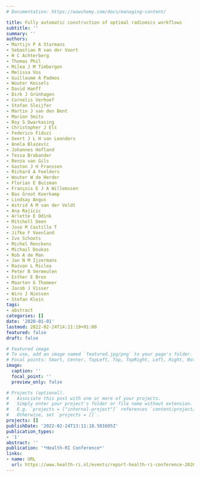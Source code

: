 ```yaml
---
# Documentation: https://wowchemy.com/docs/managing-content/

title: Fully automatic construction of optimal radiomics workflows
subtitle: ''
summary: ''
authors:
- Martijn P A Starmans
- Sebastian R van der Voort
- H C Achterberg
- Thomas Phil
- Milea J M Timbergen
- Melissa Vos
- Guillaume A Padmos
- Wouter Kessels
- David Hanff
- Dirk J Grünhagen
- Cornelis Verhoef
- Stefan Sleijfer
- Martin J van den Bent
- Marion Smits
- Roy S Dwarkasing
- Christopher J Els
- Federico Fiduzi
- Geert J L H van Leenders
- Anela Blazevic
- Johannes Hofland
- Tessa Brabander
- Renza van Gils
- Gaston J H Franssen
- Richard A Feelders
- Wouter W de Herder
- Florian E Buisman
- François E J A Willemssen
- Bas Groot Koerkamp
- Lindsay Angus
- Astrid A M van der Veldt
- Ana Rajicic
- Arlette E Odink
- Mitchell Deen
- Jose M Castillo T
- Jifke F Veenland
- Ivo Schoots
- Michel Renckens
- Michail Doukas
- Rob A de Man
- Jan N M Ijzermans
- Razvan L Miclea
- Peter B Vermeulen
- Esther E Bron
- Maarten G Thomeer
- Jacob J Visser
- Wiro J Niessen
- Stefan Klein
tags:
- abstract
categories: []
date: '2020-01-01'
lastmod: 2022-02-24T14:11:19+01:00
featured: false
draft: false

# Featured image
# To use, add an image named `featured.jpg/png` to your page's folder.
# Focal points: Smart, Center, TopLeft, Top, TopRight, Left, Right, BottomLeft, Bottom, BottomRight.
image:
  caption: ''
  focal_point: ''
  preview_only: false

# Projects (optional).
#   Associate this post with one or more of your projects.
#   Simply enter your project's folder or file name without extension.
#   E.g. `projects = ["internal-project"]` references `content/project/deep-learning/index.md`.
#   Otherwise, set `projects = []`.
projects: []
publishDate: '2022-02-24T13:11:18.501695Z'
publication_types:
- '1'
abstract: ''
publication: '*Health-RI Conference*'
links:
- name: URL
  url: https://www.health-ri.nl/events/report-health-ri-conference-2020
---
```

